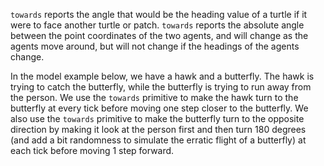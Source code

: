 `towards` reports the angle that would be the heading value of a turtle if it were to face another turtle or patch. `towards` reports the absolute angle between the point coordinates of the two agents, and will change as the agents move around, but will not change if the headings of the agents change. 



In the model example below, we have a hawk and a butterfly. The hawk is trying to catch the butterfly, while the butterfly is trying to run away from the person. We use the `towards` primitive to make the hawk turn to the butterfly at every tick before moving one step closer to the butterfly. We also use the `towards` primitive to make the butterfly turn to the opposite direction by making it look at the person first and then turn 180 degrees (and add a bit randomness to simulate the erratic flight of a butterfly) at each tick before moving 1 step forward.

